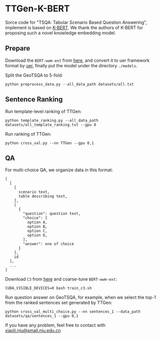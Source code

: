 # TTGen-K-BERT

Sorce code for "TSQA: Tabular Scenario Based Question Answering", implement is based on [K-BERT](https://github.com/autoliuweijie/K-BERT). We thank the authors of K-BERT for proposing such a novel knowledge embedding model.


## Prepare

Download the ``BERT-wwm-ext`` from [here](https://github.com/ymcui/Chinese-BERT-wwm), and convert it to uer framework format by [uer](https://github.com/dbiir/UER-py), finally put the model under the directory ``./models``.


Split the GeoTSQA to 5-fold:
```shell script
python preprocess_data.py --all_data_path datasets/all.txt
```


## Sentence Ranking
Run template-level ranking of TTGen:
```shell script
python template_ranking.py --all_data_path datasets/all_template_ranking.txt --gpu 0
```

Run ranking of TTGen:
```shell script
python cross_val.py --nn TTGen --gpu 0,1
```

## QA
For multi-choice QA, we organize data in this format:
```text
[
  [
    [
      scenario text,
      table describing text,
    ],
    [
      {
        "question": question text,
        "choice": [
          option A,
          option B,
          option C,
          option D,
        ],
        "answer": one of choice
      }
    ],
    id
  ],
  ...
]
```
Download ``C3`` from [here](https://github.com/nlpdata/c3) and coarse-tune ``BERT-wwm-ext``:
```shell script
CUDA_VISIBLE_DEVICES=0 bash train_c3.sh
```

Run question answer on GeoTSQA, for example, when we select the top-1 from the ranked sentences set generated by TTGen:
```shell script
python cross_val_multi_choice.py --nn sentences_1 --data_path datasets/qa/sentences_1 --gpu 0,1
```
If you have any problem, feel free to contact with xiaoli.nju@smail.nju.edu.cn